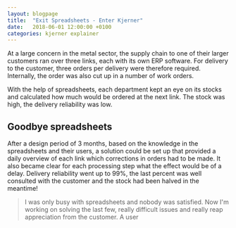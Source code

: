 ```yaml
---
layout: blogpage
title:  "Exit Spreadsheets - Enter Kjerner"
date:   2018-06-01 12:00:00 +0100
categories: kjerner explainer
---
```


At a large concern in the metal sector, the supply chain to one of their larger customers ran over three links, each with its own ERP software. For delivery to the customer, three orders per delivery were therefore required. Internally, the order was also cut up in a number of work orders. 

With the help of spreadsheets, each department kept an eye on its stocks and calculated how much would be ordered at the next link. The stock was high, the delivery reliability was low.

## Goodbye spreadsheets

After a design period of 3 months, based on the knowledge in the spreadsheets and their users, a solution could be set up that provided a daily overview of each link which corrections in orders had to be made. It also became clear for each processing step what the effect would be of a delay. Delivery reliability went up to 99%, the last percent was well consulted with the customer and the stock had been halved in the meantime!

> I was only busy with spreadsheets and nobody was satisfied. Now I'm working on solving the last few, really difficult issues and really reap appreciation from the customer. <span>A user</span>
